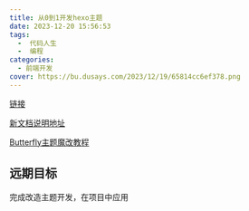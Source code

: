 ```yaml
---
title: 从0到1开发hexo主题
date: 2023-12-20 15:56:53
tags:
  -  代码人生
  -  编程
categories:
  - 前端开发
cover: https://bu.dusays.com/2023/12/19/65814cc6ef378.png
---
```


[链接](https://liuyib.github.io/2019/08/20/develop-hexo-theme-from-0-to-1/)

[新文档说明地址](https://redefine-docs.ohevan.com/footer)

[Butterfly主题魔改教程](https://butterfly.zhheo.com/Introduction.html)

## 远期目标

完成改造主题开发，在项目中应用
